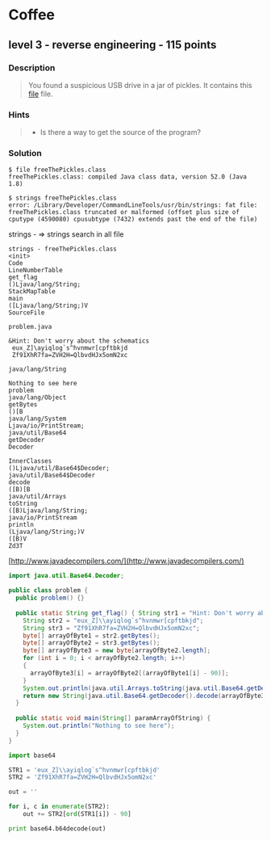 # Coffee
## level 3 - reverse engineering - 115 points

### Description
> You found a suspicious USB drive in a jar of pickles. It contains this [file](./data/freeThePickles.class) file.

### Hints
> * Is there a way to get the source of the program?

### Solution
```
$ file freeThePickles.class
freeThePickles.class: compiled Java class data, version 52.0 (Java 1.8)
```

```
$ strings freeThePickles.class
error: /Library/Developer/CommandLineTools/usr/bin/strings: fat file: freeThePickles.class truncated or malformed (offset plus size of cputype (4590080) cpusubtype (7432) extends past the end of the file)
```

strings - => strings search in all file

```
strings - freeThePickles.class
<init>
Code
LineNumberTable
get_flag
()Ljava/lang/String;
StackMapTable
main
([Ljava/lang/String;)V
SourceFile

problem.java

&Hint: Don't worry about the schematics
 eux_Z]\ayiqlog`s^hvnmwr[cpftbkjd
 Zf91XhR7fa=ZVH2H=QlbvdHJx5omN2xc

java/lang/String

Nothing to see here
problem
java/lang/Object
getBytes
()[B
java/lang/System
Ljava/io/PrintStream;
java/util/Base64
getDecoder
Decoder

InnerClasses
()Ljava/util/Base64$Decoder;
java/util/Base64$Decoder
decode
([B)[B
java/util/Arrays
toString
([B)Ljava/lang/String;
java/io/PrintStream
println
(Ljava/lang/String;)V
([B)V
Zd3T
```

[http://www.javadecompilers.com/](http://www.javadecompilers.com/)

```java
import java.util.Base64.Decoder;

public class problem {
  public problem() {}
  
  public static String get_flag() { String str1 = "Hint: Don't worry about the schematics";
    String str2 = "eux_Z]\\ayiqlog`s^hvnmwr[cpftbkjd";
    String str3 = "Zf91XhR7fa=ZVH2H=QlbvdHJx5omN2xc";
    byte[] arrayOfByte1 = str2.getBytes();
    byte[] arrayOfByte2 = str3.getBytes();
    byte[] arrayOfByte3 = new byte[arrayOfByte2.length];
    for (int i = 0; i < arrayOfByte2.length; i++)
    {
      arrayOfByte3[i] = arrayOfByte2[(arrayOfByte1[i] - 90)];
    }
    System.out.println(java.util.Arrays.toString(java.util.Base64.getDecoder().decode(arrayOfByte3)));
    return new String(java.util.Base64.getDecoder().decode(arrayOfByte3));
  }
  
  public static void main(String[] paramArrayOfString) {
    System.out.println("Nothing to see here");
  }
}
```

```python
import base64

STR1 = 'eux_Z]\\ayiqlog`s^hvnmwr[cpftbkjd'
STR2 = 'Zf91XhR7fa=ZVH2H=QlbvdHJx5omN2xc'

out = ''

for i, c in enumerate(STR2):
    out += STR2[ord(STR1[i]) - 90]

print base64.b64decode(out)
```